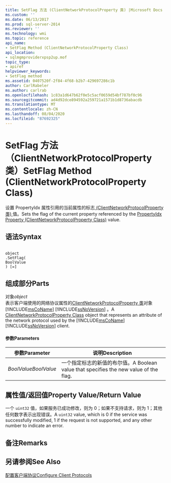 ```yaml
---
title: SetFlag 方法 (ClientNetworkProtocolProperty 类) |Microsoft Docs
ms.custom: ''
ms.date: 06/13/2017
ms.prod: sql-server-2014
ms.reviewer: ''
ms.technology: wmi
ms.topic: reference
api_name:
- SetFlag Method (ClientNetworkProtocolProperty Class)
api_location:
- sqlmgmproviderxpsp2up.mof
topic_type:
- apiref
helpviewer_keywords:
- SetFlag method
ms.assetid: 0407520f-2f84-4f68-b2b7-429697286c1b
author: CarlRabeler
ms.author: carlrab
ms.openlocfilehash: 1c83a1d647b62f0e5c5acf0659d54bf787bf0c96
ms.sourcegitcommit: ad4d92dce894592a259721a1571b1d8736abacdb
ms.translationtype: MT
ms.contentlocale: zh-CN
ms.lasthandoff: 08/04/2020
ms.locfileid: "87692325"
---
```

# <a name="setflag-method-clientnetworkprotocolproperty-class"></a><span data-ttu-id="c71b2-102">SetFlag 方法（ClientNetworkProtocolProperty 类）</span><span class="sxs-lookup"><span data-stu-id="c71b2-102">SetFlag Method (ClientNetworkProtocolProperty Class)</span></span>
  <span data-ttu-id="c71b2-103">设置 PropertyIdx 属性引用的当前属性的标志[ (ClientNetworkProtocolProperty 类) ](clientnetworkprotocolproperty-class.md)值。</span><span class="sxs-lookup"><span data-stu-id="c71b2-103">Sets the flag of the current property referenced by the [PropertyIdx Property (ClientNetworkProtocolProperty Class)](clientnetworkprotocolproperty-class.md) value.</span></span>  
  
## <a name="syntax"></a><span data-ttu-id="c71b2-104">语法</span><span class="sxs-lookup"><span data-stu-id="c71b2-104">Syntax</span></span>  
  
```  
  
object  
.SetFlag(  
BoolValue  
) [=]  
```  
  
## <a name="parts"></a><span data-ttu-id="c71b2-105">组成部分</span><span class="sxs-lookup"><span data-stu-id="c71b2-105">Parts</span></span>  
 <span data-ttu-id="c71b2-106">对象</span><span class="sxs-lookup"><span data-stu-id="c71b2-106">*object*</span></span>  
 <span data-ttu-id="c71b2-107">表示客户端使用的网络协议属性的[ClientNetworkProtocolProperty 类](clientnetworkprotocolproperty-class.md)对象 [!INCLUDE[msCoName](../../../includes/msconame-md.md)] [!INCLUDE[ssNoVersion](../../../includes/ssnoversion-md.md)] 。</span><span class="sxs-lookup"><span data-stu-id="c71b2-107">A [ClientNetworkProtocolProperty Class](clientnetworkprotocolproperty-class.md) object that represents an attribute of the network protocol used by the [!INCLUDE[msCoName](../../../includes/msconame-md.md)] [!INCLUDE[ssNoVersion](../../../includes/ssnoversion-md.md)] client.</span></span>  
  
#### <a name="parameters"></a><span data-ttu-id="c71b2-108">参数</span><span class="sxs-lookup"><span data-stu-id="c71b2-108">Parameters</span></span>  
  
|<span data-ttu-id="c71b2-109">参数</span><span class="sxs-lookup"><span data-stu-id="c71b2-109">Parameter</span></span>|<span data-ttu-id="c71b2-110">说明</span><span class="sxs-lookup"><span data-stu-id="c71b2-110">Description</span></span>|  
|---------------|-----------------|  
|<span data-ttu-id="c71b2-111">*BoolValue*</span><span class="sxs-lookup"><span data-stu-id="c71b2-111">*BoolValue*</span></span>|<span data-ttu-id="c71b2-112">一个指定标志的新值的布尔值。</span><span class="sxs-lookup"><span data-stu-id="c71b2-112">A Boolean value that specifies the new value of the flag.</span></span>|  
  
## <a name="property-valuereturn-value"></a><span data-ttu-id="c71b2-113">属性值/返回值</span><span class="sxs-lookup"><span data-stu-id="c71b2-113">Property Value/Return Value</span></span>  
 <span data-ttu-id="c71b2-114">一个 `uint32` 值，如果服务已成功修改，则为 0；如果不支持请求，则为 1；其他任何数字表示出现错误。</span><span class="sxs-lookup"><span data-stu-id="c71b2-114">A `uint32` value, which is 0 if the service was successfully modified, 1 if the request is not supported, and any other number to indicate an error.</span></span>  
  
## <a name="remarks"></a><span data-ttu-id="c71b2-115">备注</span><span class="sxs-lookup"><span data-stu-id="c71b2-115">Remarks</span></span>  
  
## <a name="see-also"></a><span data-ttu-id="c71b2-116">另请参阅</span><span class="sxs-lookup"><span data-stu-id="c71b2-116">See Also</span></span>  
 [<span data-ttu-id="c71b2-117">配置客户端协议</span><span class="sxs-lookup"><span data-stu-id="c71b2-117">Configure Client Protocols</span></span>](../../../database-engine/configure-windows/configure-client-protocols.md)  
  
  

